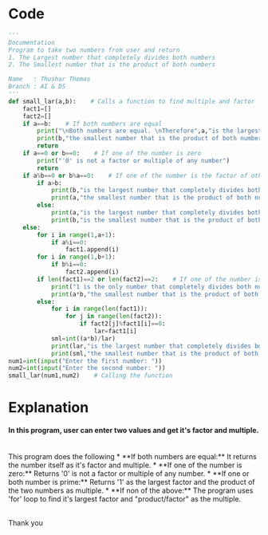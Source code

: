 # Code
```python
'''
Documentation
Program to take two numbers from user and return
1. The Largest number that completely divides both numbers
2. The Smallest number that is the product of both numbers

Name   : Thushar Thomas
Branch : AI & DS
'''
def small_lar(a,b):    # Calls a function to find multiple and factor
    fact1=[]
    fact2=[]
    if a==b:    # If both numbers are equal
        print("\nBoth numbers are equal. \nTherefore",a,"is the largest number that completely divides both numbers.")
        print(b,"the smallest number that is the product of both numbers.")
        return
    if a==0 or b==0:    # If one of the number is zero
        print("'0' is not a factor or multiple of any number")
        return
    if a%b==0 or b%a==0:    # If one of the number is the factor of other
        if a>b:
            print(b,"is the largest number that completely divides both numbers. ")
            print(a,"the smallest number that is the product of both numbers. ")
        else:
            print(a,"is the largest number that completely divides both numbers. ")
            print(b,"is the smallest number that is the product of both numbers. ")
    else:
        for i in range(1,a+1):
            if a%i==0:
                fact1.append(i)
        for i in range(1,b+1):
            if b%i==0:
                fact2.append(i) 
        if len(fact1)==2 or len(fact2)==2:    # If one of the number is prime
            print("1 is the only number that completely divides both numbers. ")
            print(a*b,"the smallest number that is the product of both numbers. ")
        else:
            for i in range(len(fact1)):
                for j in range(len(fact2)):
                    if fact2[j]%fact1[i]==0:
                        lar=fact1[i]
            sml=int((a*b)/lar)
            print(lar,"is the largest number that completely divides both numbers. ")
            print(sml,"the smallest number that is the product of both numbers. ")
num1=int(input("Enter the first number: "))
num2=int(input("Enter the second number: "))
small_lar(num1,num2)    # Calling the function
```

# Explanation
#### In this program, user can enter two values and get it's factor and multiple.
<p> <br/>This program does the following
          * **If both numbers are equal:** It returns the number itself as it's factor and multiple.
          * **If one of the number is zero:** Returns '0' is not a factor or multiple of any number.
          * **If one or both number is prime:** Returns '1' as the largest factor and the product of the two numbers as multiple.
          * **If non of the above:** The program uses 'for' loop to find it's largest factor and "product/factor" as the multiple.</p>
<br/>Thank you

